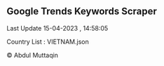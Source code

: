 

## Google Trends Keywords Scraper 
 
Last Update 15-04-2023 , 14:58:05

Country List :
VIETNAM.json



© Abdul Muttaqin 
